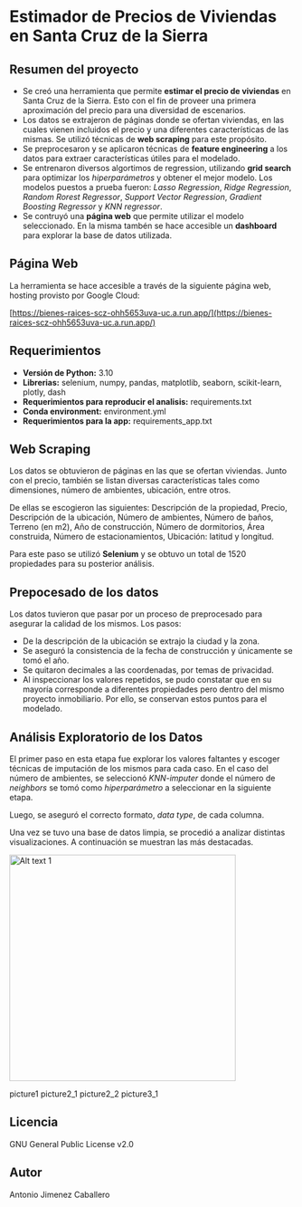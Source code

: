 # Estimador de Precios de Viviendas en Santa Cruz de la Sierra
## Resumen del proyecto
* Se creó una herramienta que permite **estimar el precio de viviendas** en Santa Cruz de la Sierra. Esto con el fin de proveer una primera aproximación del precio para una diversidad de escenarios.
* Los datos se extrajeron de páginas donde se ofertan viviendas, en las cuales vienen incluidos el precio y una diferentes características de las mismas. Se utilizó técnicas de **web scraping** para este propósito.
* Se preprocesaron y se aplicaron técnicas de **feature engineering** a los datos para extraer características útiles para el modelado.
* Se entrenaron diversos algortimos de regression, utilizando **grid search** para optimizar los *hiperparámetros* y obtener el mejor modelo. Los modelos puestos a prueba fueron: *Lasso Regression*, *Ridge Regression*, *Random Rorest Regressor*, *Support Vector Regression*, *Gradient Boosting Regressor* y *KNN regressor*.
* Se contruyó una **página web** que permite utilizar el modelo seleccionado. En la misma tambén se hace accesible un **dashboard** para explorar la base de datos utilizada.

## Página Web
La herramienta se hace accesible a través de la siguiente página web, hosting provisto por Google Cloud:

[https://bienes-raices-scz-ohh5653uva-uc.a.run.app/](https://bienes-raices-scz-ohh5653uva-uc.a.run.app/)

## Requerimientos
* **Versión de Python:** 3.10
* **Librerias:** selenium, numpy, pandas, matplotlib, seaborn, scikit-learn, plotly, dash
* **Requerimientos para reproducir el analisis:** requirements.txt
* **Conda environment:** environment.yml
* **Requerimientos para la app:** requirements_app.txt

## Web Scraping
Los datos se obtuvieron de páginas en las que se ofertan viviendas. Junto con el precio, también se listan diversas características tales como dimensiones, número de ambientes, ubicación, entre otros. 

De ellas se escogieron las siguientes: Descripción de la propiedad, Precio, Descripción de la ubicación, Número de ambientes, Número de baños, Terreno (en m2), Año de construcción, Número de dormitorios, Área construida, Número de estacionamientos, Ubicación: latitud y longitud.

Para este paso se utilizó **Selenium** y se obtuvo un total de 1520 propiedades para su posterior análisis.

## Prepocesado de los datos
Los datos tuvieron que pasar por un proceso de preprocesado para asegurar la calidad de los mismos. Los pasos:
* De la descripción de la ubicación se extrajo la ciudad y la zona.
* Se aseguró la consistencia de la fecha de construcción y únicamente se tomó el año.
* Se quitaron decimales a las coordenadas, por temas de privacidad.
* Al inspeccionar los valores repetidos, se pudo constatar que en su mayoría corresponde a diferentes propiedades pero dentro del mismo proyecto inmobiliario. Por ello, se conservan estos puntos para el modelado.

## Análisis Exploratorio de los Datos
El primer paso en esta etapa fue explorar los valores faltantes y escoger técnicas de imputación de los mismos para cada caso. En el caso del número de ambientes, se seleccionó *KNN-imputer* donde el número de *neighbors* se tomó como *hiperparámetro* a seleccionar en la siguiente etapa.

Luego, se aseguró el correcto formato, *data type*, de cada columna.

Una vez se tuvo una base de datos limpia, se procedió a analizar distintas visualizaciones. A continuación se muestran las más destacadas.

<img src="images/arma.png" alt="Alt text 1" width="400"/> 

picture1 picture2_1 picture2_2 picture3_1

## Licencia 
GNU General Public License v2.0

## Autor
Antonio Jimenez Caballero
